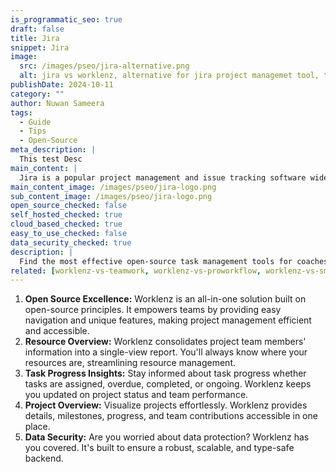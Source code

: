 ```yaml
---
is_programmatic_seo: true
draft: false
title: Jira
snippet: Jira
image:
  src: /images/pseo/jira-alternative.png
  alt: jira vs worklenz, alternative for jira project managemet tool, task management, resource management, productivity
publishDate: 2024-10-11
category: ""
author: Nuwan Sameera
tags:
  - Guide
  - Tips
  - Open-Source
meta_description: |
  This test Desc
main_content: |
  Jira is a popular project management and issue tracking software widely used by development teams, IT departments, and businesses of all sizes. It provides a flexible and customizable platform for managing projects, tracking tasks, and collaborating with team members.
main_content_image: /images/pseo/jira-logo.png
sub_content_image: /images/pseo/jira-logo.png
open_source_checked: false
self_hosted_checked: true
cloud_based_checked: true
easy_to_use_checked: false
data_security_checked: true
description: |
  Find the most effective open-source task management tools for coaches on our platform. Simplify your coaching tasks and boost productivity with these tools.
related: [worklenz-vs-teamwork, worklenz-vs-proworkflow, worklenz-vs-smartsheet, worklenz-vs-kanboard]
---
```

1. **Open Source Excellence:** Worklenz is an all-in-one solution built on open-source principles. It empowers teams by providing easy navigation and unique features, making project management efficient and accessible.
2. **Resource Overview:** Worklenz consolidates project team members' information into a single-view report. You'll always know where your resources are, streamlining resource management.
3. **Task Progress Insights:** Stay informed about task progress whether tasks are assigned, overdue, completed, or ongoing. Worklenz keeps you updated on project status and team performance.
4. **Project Overview:** Visualize projects effortlessly. Worklenz provides details, milestones, progress, and team contributions accessible in one place.
5. **Data Security:** Are you worried about data protection? Worklenz has you covered. It's built to ensure a robust, scalable, and type-safe backend.